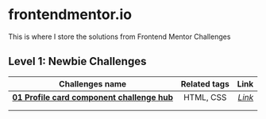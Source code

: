 # frontendmentor.io

This is where I store the solutions from Frontend Mentor Challenges

## Level 1: Newbie Challenges

| Challenges name   | Related tags  | Link  |
| ----------------- |:-------------:| -----:|
| **[01 Profile card component challenge hub](https://github.com/gerichilli/frontendmentor.io/tree/main/01%20Profile%20card%20component%20challenge%20hub)** | HTML, CSS | *[Link](https://quizzical-fermat-dfa052.netlify.app/)* |
|          |      |    |
|      |      |    |
